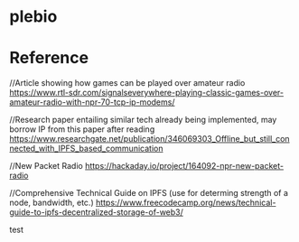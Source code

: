 # plebio

# Reference 

//Article showing how games can be played over amateur radio
https://www.rtl-sdr.com/signalseverywhere-playing-classic-games-over-amateur-radio-with-npr-70-tcp-ip-modems/

//Research paper entailing similar tech already being implemented, may borrow IP from this paper after reading
https://www.researchgate.net/publication/346069303_Offline_but_still_connected_with_IPFS_based_communication

//New Packet Radio
https://hackaday.io/project/164092-npr-new-packet-radio

//Comprehensive Technical Guide on IPFS (use for determing strength of a node, bandwidth, etc.)
https://www.freecodecamp.org/news/technical-guide-to-ipfs-decentralized-storage-of-web3/

test
